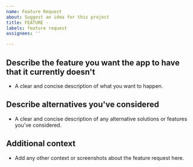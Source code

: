 ```yaml
---
name: Feature Request
about: Suggest an idea for this project
title: FEATURE - 
labels: feature request
assignees: ''

---
```


## Describe the feature you want the app to have that it currently doesn't
* A clear and concise description of what you want to happen.

## Describe alternatives you've considered
* A clear and concise description of any alternative solutions or features you've considered.

## Additional context
* Add any other context or screenshots about the feature request here.

